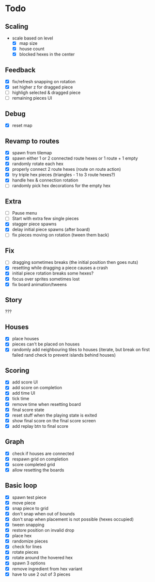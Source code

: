 # Todo

## Scaling

- scale based on level
  - [x] map size
  - [x] house count
  - [x] blocked hexes in the center

## Feedback

- [x] fix/refresh snapping on rotation
- [x] set higher z for dragged piece
- [ ] highligh selected & dragged piece
- [ ] remaining pieces UI

## Debug

- [x] reset map

## Revamp to routes

- [x] spawn from tilemap
- [x] spawn either 1 or 2 connected route hexes or 1 route + 1 empty
- [x] randomly rotate each hex
- [x] properly connect 2 route hexes (route on route action)
- [x] try triple hex pieces (triangles - 1 to 3 route hexes?)
- [x] handle hex & connection rotation
- [ ] randomly pick hex decorations for the empty hex

## Extra

- [ ] Pause menu
- [ ] Start with extra few single pieces
- [x] stagger piece spawns
- [x] delay initial piece spawns (after board)
- [ ] fix pieces moving on rotation (tween them back)

## Fix

- [ ] dragging sometimes breaks (the initial position then goes nuts)
- [x] resetting while dragging a piece causes a crash
- [x] initial piece rotation breaks some hexes?
- [x] focus over sprites sometimes lost
- [x] fix board animation/tweens

## Story

???

## Houses

- [x] place houses
- [x] pieces can't be placed on houses
- [x] randomly add neighbouring tiles to houses (iterate, but break on first failed rand check to prevent islands behind houses)

## Scoring

- [x] add score UI
- [x] add score on completion
- [x] add time UI
- [x] tick time
- [x] remove time when resetting board
- [x] final score state
- [x] reset stuff when the playing state is exited
- [x] show final score on the final score screen
- [x] add replay btn to final score

## Graph

- [x] check if houses are connected
- [x] respawn grid on completion
- [x] score completed grid
- [x] allow resetting the boards

## Basic loop

- [x] spawn test piece
- [x] move piece
- [x] snap piece to grid
- [x] don't snap when out of bounds
- [x] don't snap when placement is not possible (hexes occupied)
- [x] tween snapping
- [x] restore position on invalid drop
- [x] place hex
- [x] randomize pieces
- [x] check for lines
- [x] rotate pieces
- [x] rotate around the hovered hex
- [x] spawn 3 options
- [x] remove ingredient from hex variant
- [x] have to use 2 out of 3 pieces
